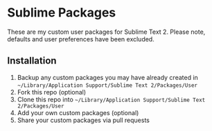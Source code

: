 Sublime Packages
================

These are my custom user packages for Sublime Text 2. Please note, defaults and user preferences
have been excluded.

## Installation

1. Backup any custom packages you may have already created in `~/Library/Application Support/Sublime Text 2/Packages/User`
2. Fork this repo (optional)
3. Clone this repo into `~/Library/Application Support/Sublime Text 2/Packages/User`
4. Add your own custom packages (optional)
5. Share your custom packages via pull requests